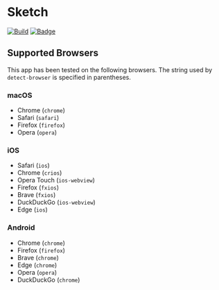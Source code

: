 # Sketch

[![Build](https://app.codeship.com/projects/c44b79f0-d163-0136-45d9-4afb982daf58/status?branch=master)](https://app.codeship.com/projects/316201)
[![Badge](https://api.codacy.com/project/badge/Grade/46237dbe0d90477bb4c5dc9081858059)](https://www.codacy.com/app/react-epfl/graasp-app-sketch)


## Supported Browsers

This app has been tested on the following browsers. The string used by `detect-browser` is
specified in parentheses.

### macOS

- Chrome (`chrome`)
- Safari (`safari`)
- Firefox (`firefox`)
- Opera (`opera`)

### iOS

- Safari (`ios`)
- Chrome (`crios`)
- Opera Touch (`ios-webview`)
- Firefox (`fxios`)
- Brave (`fxios`)
- DuckDuckGo (`ios-webview`)
- Edge (`ios`)

### Android

- Chrome (`chrome`)
- Firefox (`firefox`)
- Brave (`chrome`)
- Edge (`chrome`)
- Opera (`opera`)
- DuckDuckGo (`chrome`)
